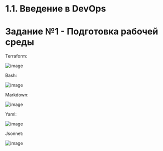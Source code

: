 # 1.1. Введение в DevOps 
# Задание №1 - Подготовка рабочей среды

Terraform:

![image](https://user-images.githubusercontent.com/60869933/138368278-617c56dd-7049-432d-8493-27baed739d61.png)

Bash:

![image](https://user-images.githubusercontent.com/60869933/138368377-50f51911-96d6-4b80-a754-fb09f715c7c5.png)

Markdown:

![image](https://user-images.githubusercontent.com/60869933/138368418-762d2a31-7cf1-4569-9f6b-d1ac3d29e63a.png)

Yaml:

![image](https://user-images.githubusercontent.com/60869933/138368431-8afae4f3-0770-44c6-92a6-5dc6c042a1a1.png)

Jsonnet:

![image](https://user-images.githubusercontent.com/60869933/138368460-b44a1de4-f55f-47e8-9b2e-dd174211e9be.png)


